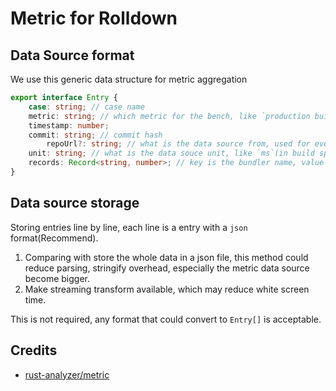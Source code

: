 # Metric for Rolldown


## Data Source format
We use this generic data structure for metric aggregation
```ts
export interface Entry {
	case: string; // case name
	metric: string; // which metric for the bench, like `production build time`, `production build size`
	timestamp: number; 
	commit: string; // commit hash
    	repoUrl?: string; // what is the data source from, used for event tracking
	unit: string; // what is the data souce unit, like `ms`(in build speed bench), 'byte'(in build size bench)
	records: Record<string, number>; // key is the bundler name, value is the result of the corresponding bundler
}
```

## Data source storage
Storing entries line by line, each line is a entry with a `json` format(Recommend).  

1. Comparing with store the whole data in a json file, this method could reduce parsing, stringify overhead, especially the metric data source become bigger. 
2. Make streaming transform available, which may reduce white screen time.

This is not required, any format that could convert to `Entry[]` is acceptable.


## Credits
- [rust-analyzer/metric](https://github.com/rust-analyzer/metrics/tree/master)
